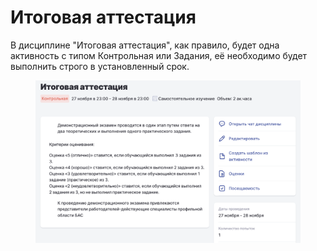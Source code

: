# Итоговая аттестация

В дисциплине "Итоговая аттестация", как правило, будет одна активность с типом Контрольная или Задания, её необходимо будет выполнить строго в установленный срок.

<figure><img src="../.gitbook/assets/image (11).png" alt=""><figcaption></figcaption></figure>
